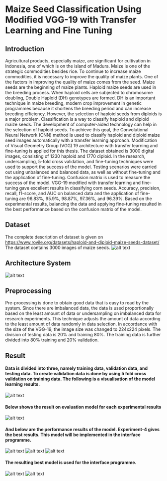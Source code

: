 # Maize Seed Classification Using Modified VGG-19 with Transfer Learning and Fine Tuning

## Introduction
Agricultural products, especially maize, are significant for cultivation in Indonesia, one of which is on the island of Madura. Maize is one of the strategic commodities besides rice. To continue to increase maize commodities, it is necessary to improve the quality of maize plants. One of the factors in improving the quality of maize comes from the seed. Maize seeds are the beginning of maize plants. Haploid maize seeds are used in the breeding process. When haploid cells are subjected to chromosome doubling, Double Haploid (DH) genotypes are formed. DH is an important technique in maize breeding, modern crop improvement in genetic programmes because it shortens the breeding period and can increase breeding efficiency. However, the selection of haploid seeds from diploids is a major problem. Classification is a way to classify haploid and diploid maize seeds. The development of computer-aided technology can help in the selection of haploid seeds. To achieve this goal, the Convolutional Neural Network (CNN) method is used to classify haploid and diploid maize seed images automatically with a transfer learning approach. Modification of Visual Geometry Group (VGG) 19 architecture with transfer learning and fine-tuning is applied for this thesis. The dataset obtained is 3000 digital images, consisting of 1230 haploid and 1770 diploid. In the research, undersampling, 5-fold cross validation, and fine-tuning techniques were used to support the success of the model. Testing scenarios were carried out using unbalanced and balanced data, as well as without fine-tuning and the application of fine-tuning. Confusion matrix is used to measure the success of the model. VGG-19 modified with transfer learning and fine-tuning gave excellent results in classifying corn seeds. Accuracy, precision, recall, f1-score, and AUC on balanced data and the application of fine-tuning are 96.83%, 95.9%, 98.87%, 97.36%, and 96.39%. Based on the experimental results, balancing the data and applying fine-tuning resulted in the best performance based on the confusion matrix of the model.

## Dataset
The complete description of dataset is given on https://www.rovile.org/datasets/haploid-and-diploid-maize-seeds-dataset/ The dataset contains 3000 images of maize seeds.
![alt text](https://github.com/AndykaSaputra25/Classification-of-Maize-Seeds/blob/master/image/dataset.jpg?raw=True)

## Architecture System
![alt text](https://github.com/AndykaSaputra25/Classification-of-Maize-Seeds/blob/master/image/arsitektur.JPG?raw=True)

## Preprocessing
Pre-processing is done to obtain good data that is easy to read by the system. Since there are imbalanced data, the data is used proportionally based on the least amount of data or undersampling on imbalanced data for research experiments. This technique adjusts the amount of data according to the least amount of data randomly in data selection. In accordance with the size of the VGG-19, the image size was changed to 224x224 pixels. The division of testing data is 20% and training 80%. The training data is further divided into 80% training and 20% validation.

## Result
#### Data is divided into three, namely training data, validation data, and testing data. To create validation data is done by using 5 fold cross validation on training data. The following is a visualisation of the model learning results.
![alt text](https://github.com/AndykaSaputra25/Classification-of-Maize-Seeds/blob/master/image/training.JPG?raw=True)

#### Below shows the result on evaluation model for each experimental results
![alt text](https://github.com/AndykaSaputra25/Classification-of-Maize-Seeds/blob/master/image/training%20evaluation.JPG?raw=True)

#### And below are the performance results of the model. Experiment-4 gives the best results. This model will be implemented in the interface programme.
![alt text](https://github.com/AndykaSaputra25/Classification-of-Maize-Seeds/blob/master/image/confusion.JPG?raw=True)
![alt text](https://github.com/AndykaSaputra25/Classification-of-Maize-Seeds/blob/master/image/perform%20model.JPG?raw=True)
![alt text](https://github.com/AndykaSaputra25/Classification-of-Maize-Seeds/blob/master/image/visualisasi.JPG?raw=True)

#### The resulting best model is used for the interface programme.
![alt text](https://github.com/AndykaSaputra25/Classification-of-Maize-Seeds/blob/master/image/interface.JPG?raw=True)
![alt text](https://github.com/AndykaSaputra25/Classification-of-Maize-Seeds/blob/master/image/predict.JPG?raw=True)
